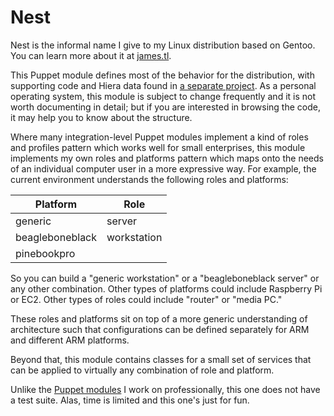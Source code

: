# Nest

Nest is the informal name I give to my Linux distribution based on Gentoo.  You
can learn more about it at [james.tl](https://james.tl/projects/nest/).

This Puppet module defines most of the behavior for the distribution, with
supporting code and Hiera data found in [a separate
project](https://github.com/iamjamestl/puppet-manifests).  As a
personal operating system, this module is subject to change frequently and it
is not worth documenting in detail; but if you are interested in browsing the
code, it may help you to know about the structure.

Where many integration-level Puppet modules implement a kind of roles and
profiles pattern which works well for small enterprises, this module implements
my own roles and platforms pattern which maps onto the needs of an individual
computer user in a more expressive way.  For example, the current environment
understands the following roles and platforms:

| Platform        | Role        |
|-----------------|-------------|
| generic         | server      |
| beagleboneblack | workstation |
| pinebookpro     |             |

So you can build a "generic workstation" or a "beagleboneblack server" or any
other combination.  Other types of platforms could include Raspberry Pi or EC2.
Other types of roles could include "router" or "media PC."

These roles and platforms sit on top of a more generic understanding of
architecture such that configurations can be defined separately for ARM and
different ARM platforms.

Beyond that, this module contains classes for a small set of services that can
be applied to virtually any combination of role and platform.

Unlike the [Puppet modules](https://james.tl/projects/puppet/) I work on
professionally, this one does not have a test suite.  Alas, time is limited and
this one's just for fun.
